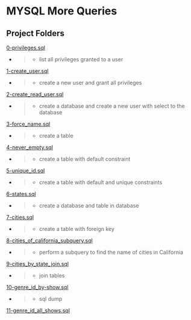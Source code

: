 # MYSQL More Queries

## Project Folders

[0-privileges.sql](0-privileges.sql)
* > * list all privileges granted to a user

[1-create_user.sql](1-create_user.sql)
* > * create a new user and grant all privileges

[2-create_read_user.sql](2-create_read_user.sql)
* > * create a database and create a new user with select to the database

[3-force_name.sql](3-force_name.sql)
* > * create a table

[4-never_empty.sql](4-never_empty.sql)
* > * create a table with default constraint

[5-unique_id.sql](5-unique_id.sql)
* > * create a table with default and unique constraints

[6-states.sql](6-states.sql)
* > * create a database and table in database

[7-cities.sql](7-cities.sql)
* > * create a table with foreign key

[8-cities_of_california_subquery.sql](8-cities_of_california_subquery.sql)
* > * perform a subquery to find the name of cities in California

[9-cities_by_state_join.sql](9-cities_by_state_join.sql)
* > * join tables 

[10-genre_id_by-show.sql](10-genre_id_by_show.sql)
* > * sql dump

[11-genre_id_all_shows.sql](11-genre_id_all_shows.sql)




